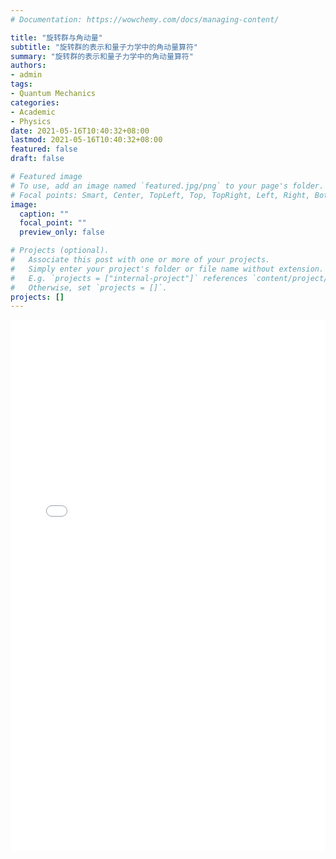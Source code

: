 ```yaml
---
# Documentation: https://wowchemy.com/docs/managing-content/

title: "旋转群与角动量"
subtitle: "旋转群的表示和量子力学中的角动量算符"
summary: "旋转群的表示和量子力学中的角动量算符"
authors: 
- admin
tags: 
- Quantum Mechanics
categories: 
- Academic
- Physics
date: 2021-05-16T10:40:32+08:00
lastmod: 2021-05-16T10:40:32+08:00
featured: false
draft: false

# Featured image
# To use, add an image named `featured.jpg/png` to your page's folder.
# Focal points: Smart, Center, TopLeft, Top, TopRight, Left, Right, BottomLeft, Bottom, BottomRight.
image:
  caption: ""
  focal_point: ""
  preview_only: false

# Projects (optional).
#   Associate this post with one or more of your projects.
#   Simply enter your project's folder or file name without extension.
#   E.g. `projects = ["internal-project"]` references `content/project/deep-learning/index.md`.
#   Otherwise, set `projects = []`.
projects: []
---
```


<embed src="RotationGroup.pdf" width="100%" height="850" type='application/pdf'>